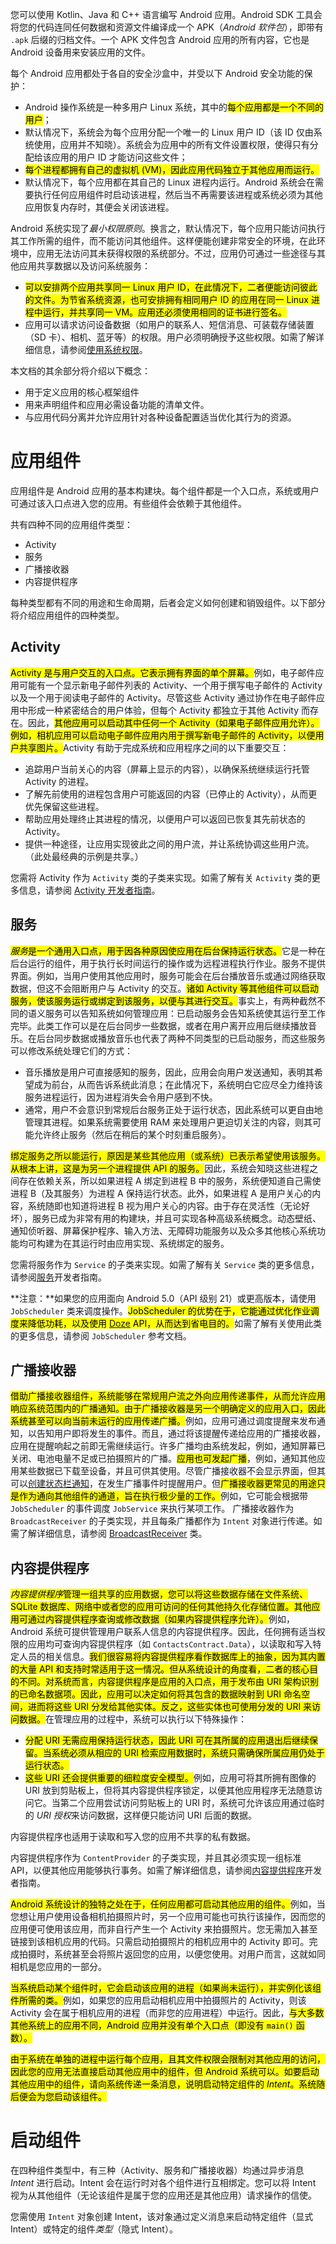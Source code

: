 您可以使用 Kotlin、Java 和 C++ 语言编写 Android 应用。Android SDK 工具会将您的代码连同任何数据和资源文件编译成一个 APK（_Android 软件包_），即带有 `.apk` 后缀的归档文件。一个 APK 文件包含 Android 应用的所有内容，它也是 Android 设备用来安装应用的文件。

每个 Android 应用都处于各自的安全沙盒中，并受以下 Android 安全功能的保护：

- Android 操作系统是一种多用户 Linux 系统，其中的<mark>每个应用都是一个不同的用户</mark>；
- 默认情况下，系统会为每个应用分配一个唯一的 Linux 用户 ID（该 ID 仅由系统使用，应用并不知晓）。系统会为应用中的所有文件设置权限，使得只有分配给该应用的用户 ID 才能访问这些文件；
- <mark>每个进程都拥有自己的虚拟机 (VM)，因此应用代码独立于其他应用而运行。</mark>
- 默认情况下，每个应用都在其自己的 Linux 进程内运行。Android 系统会在需要执行任何应用组件时启动该进程，然后当不再需要该进程或系统必须为其他应用恢复内存时，其便会关闭该进程。

Android 系统实现了*最小权限原则*。换言之，默认情况下，每个应用只能访问执行其工作所需的组件，而不能访问其他组件。这样便能创建非常安全的环境，在此环境中，应用无法访问其未获得权限的系统部分。不过，应用仍可通过一些途径与其他应用共享数据以及访问系统服务：

- <mark>可以安排两个应用共享同一 Linux 用户 ID，在此情况下，二者便能访问彼此的文件。为节省系统资源，也可安排拥有相同用户 ID 的应用在同一 Linux 进程中运行，并共享同一 VM。应用还必须使用相同的证书进行签名。</mark>
- 应用可以请求访问设备数据（如用户的联系人、短信消息、可装载存储装置（SD 卡）、相机、蓝牙等）的权限。用户必须明确授予这些权限。如需了解详细信息，请参阅[使用系统权限](https://developer.android.com/training/permissions)。

本文档的其余部分将介绍以下概念：

- 用于定义应用的核心框架组件
- 用来声明组件和应用必需设备功能的清单文件。
- 与应用代码分离并允许应用针对各种设备配置适当优化其行为的资源。

# 应用组件

应用组件是 Android 应用的基本构建块。每个组件都是一个入口点，系统或用户可通过该入口点进入您的应用。有些组件会依赖于其他组件。

共有四种不同的应用组件类型：

- Activity
- 服务
- 广播接收器
- 内容提供程序

每种类型都有不同的用途和生命周期，后者会定义如何创建和销毁组件。以下部分将介绍应用组件的四种类型。

## Activity

<mark>Activity 是与用户交互的入口点。它表示拥有界面的单个屏幕。</mark>例如，电子邮件应用可能有一个显示新电子邮件列表的 Activity、一个用于撰写电子邮件的 Activity 以及一个用于阅读电子邮件的 Activity。尽管这些 Activity 通过协作在电子邮件应用中形成一种紧密结合的用户体验，但每个 Activity 都独立于其他 Activity 而存在。因此，<mark>其他应用可以启动其中任何一个 Activity（如果电子邮件应用允许）。例如，相机应用可以启动电子邮件应用内用于撰写新电子邮件的 Activity，以便用户共享图片。</mark>Activity 有助于完成系统和应用程序之间的以下重要交互：

- 追踪用户当前关心的内容（屏幕上显示的内容），以确保系统继续运行托管 Activity 的进程。
- 了解先前使用的进程包含用户可能返回的内容（已停止的 Activity），从而更优先保留这些进程。
- 帮助应用处理终止其进程的情况，以便用户可以返回已恢复其先前状态的 Activity。
- 提供一种途径，让应用实现彼此之间的用户流，并让系统协调这些用户流。（此处最经典的示例是共享。）

您需将 Activity 作为 `Activity` 类的子类来实现。如需了解有关 `Activity` 类的更多信息，请参阅 [Activity 开发者指南](https://developer.android.com/guide/components/activities)。

## 服务

<mark>*服务*是一个通用入口点，用于因各种原因使应用在后台保持运行状态。</mark>它是一种在后台运行的组件，用于执行长时间运行的操作或为远程进程执行作业。服务不提供界面。例如，当用户使用其他应用时，服务可能会在后台播放音乐或通过网络获取数据，但这不会阻断用户与 Activity 的交互。<mark>诸如 Activity 等其他组件可以启动服务，使该服务运行或绑定到该服务，以便与其进行交互。</mark>事实上，有两种截然不同的语义服务可以告知系统如何管理应用：已启动服务会告知系统使其运行至工作完毕。此类工作可以是在后台同步一些数据，或者在用户离开应用后继续播放音乐。在后台同步数据或播放音乐也代表了两种不同类型的已启动服务，而这些服务可以修改系统处理它们的方式：

- 音乐播放是用户可直接感知的服务，因此，应用会向用户发送通知，表明其希望成为前台，从而告诉系统此消息；在此情况下，系统明白它应尽全力维持该服务进程运行，因为进程消失会令用户感到不快。
- 通常，用户不会意识到常规后台服务正处于运行状态，因此系统可以更自由地管理其进程。如果系统需要使用 RAM 来处理用户更迫切关注的内容，则其可能允许终止服务（然后在稍后的某个时刻重启服务）。

<mark>绑定服务之所以能运行，</mark><mark>原因是某些其他应用（或系统）已表示希望使用该服务。从根本上讲，这是为另一个进程提供 API 的服务。</mark>因此，系统会知晓这些进程之间存在依赖关系，所以如果进程 A 绑定到进程 B 中的服务，系统便知道自己需使进程 B（及其服务）为进程 A 保持运行状态。此外，如果进程 A 是用户关心的内容，系统随即也知道将进程 B 视为用户关心的内容。由于存在灵活性（无论好坏），服务已成为非常有用的构建块，并且可实现各种高级系统概念。动态壁纸、通知侦听器、屏幕保护程序、输入方法、无障碍功能服务以及众多其他核心系统功能均可构建为在其运行时由应用实现、系统绑定的服务。

您需将服务作为 `Service` 的子类来实现。如需了解有关 `Service` 类的更多信息，请参阅[服务](https://developer.android.com/guide/components/services)开发者指南。

**注意：**如果您的应用面向 Android 5.0（API 级别 21）或更高版本，请使用 `JobScheduler` 类来调度操作。<mark>JobScheduler 的优势在于，它能通过优化作业调度来降低功耗，以及使用 [Doze](https://developer.android.com/training/monitoring-device-state/doze-standby) API，从而达到省电目的。</mark>如需了解有关使用此类的更多信息，请参阅 `JobScheduler` 参考文档。

## 广播接收器

<mark>借助广播接收器组件，系统能够在常规用户流之外向应用传递事件，从而允许应用响应系统范围内的广播通知。</mark><mark>由于广播接收器是另一个明确定义的应用入口，因此系统甚至可以向当前未运行的应用传递广播。</mark>例如，应用可通过调度提醒来发布通知，以告知用户即将发生的事件。而且，通过将该提醒传递给应用的广播接收器，应用在提醒响起之前即无需继续运行。许多广播均由系统发起，例如，通知屏幕已关闭、电池电量不足或已拍摄照片的广播。<mark>应用也可发起广播</mark>，例如，通知其他应用某些数据已下载至设备，并且可供其使用。尽管广播接收器不会显示界面，但其可以[创建状态栏通知](https://developer.android.com/guide/topics/ui/notifiers/notifications)，在发生广播事件时提醒用户。但<mark>广播接收器更常见的用途只是作为通向其他组件的通道，旨在执行极少量的工作。</mark>例如，它可能会根据带 `JobScheduler` 的事件调度 `JobService` 来执行某项工作。
广播接收器作为 `BroadcastReceiver` 的子类实现，并且每条广播都作为 `Intent` 对象进行传递。如需了解详细信息，请参阅 [BroadcastReceiver](https://developer.android.com/reference/android/content/BroadcastReceiver) 类。

## 内容提供程序

<mark>*内容提供程序*管理一组共享的应用数据，您可以将这些数据存储在文件系统、SQLite 数据库、网络中或者您的应用可访问的任何其他持久化存储位置。其他应用可通过内容提供程序查询或修改数据（如果内容提供程序允许）。</mark>例如，Android 系统可提供管理用户联系人信息的内容提供程序。因此，任何拥有适当权限的应用均可查询内容提供程序（如 `ContactsContract.Data`），以读取和写入特定人员的相关信息。<mark>我们很容易将内容提供程序看作数据库上的抽象，因为其内置的大量 API 和支持时常适用于这一情况。但从系统设计的角度看，二者的核心目的不同。对系统而言，内容提供程序是应用的入口点，用于发布由 URI 架构识别的已命名数据项。因此，应用可以决定如何将其包含的数据映射到 URI 命名空间，进而将这些 URI 分发给其他实体。反之，这些实体也可使用分发的 URI 来访问数据。</mark>在管理应用的过程中，系统可以执行以下特殊操作：

- <mark>分配 URI 无需应用保持运行状态，因此 URI 可在其所属的应用退出后继续保留。当系统必须从相应的 URI 检索应用数据时，系统只需确保所属应用仍处于运行状态。</mark>
- <mark>这些 URI 还会提供重要的细粒度安全模型。</mark>例如，应用可将其所拥有图像的 URI 放到剪贴板上，但将其内容提供程序锁定，以便其他应用程序无法随意访问它。当第二个应用尝试访问剪贴板上的 URI 时，系统可允许该应用通过临时的 *URI 授权*来访问数据，这样便只能访问 URI 后面的数据。

内容提供程序也适用于读取和写入您的应用不共享的私有数据。

内容提供程序作为 `ContentProvider` 的子类实现，并且其必须实现一组标准 API，以便其他应用能够执行事务。如需了解详细信息，请参阅[内容提供程序](https://developer.android.com/guide/topics/providers/content-providers)开发者指南。

<mark>Android 系统设计的独特之处在于，任何应用都可启动其他应用的组件。</mark>例如，当您想让用户使用设备相机拍摄照片时，另一个应用可能也可执行该操作，因而您的应用便可使用该应用，而非自行产生一个 Activity 来拍摄照片。您无需加入甚至链接到该相机应用的代码。只需启动拍摄照片的相机应用中的 Activity 即可。完成拍摄时，系统甚至会将照片返回您的应用，以便您使用。对用户而言，这就如同相机是您应用的一部分。

<mark>当系统启动某个组件时，它会启动该应用的进程（如果尚未运行），并实例化该组件所需的类。</mark>例如，如果您的应用启动相机应用中拍摄照片的 Activity，则该 Activity 会在属于相机应用的进程（而非您的应用进程）中运行。因此，<mark>与大多数其他系统上的应用不同，Android 应用并没有单个入口点（即没有 `main()` 函数）。</mark>

<mark>由于系统在单独的进程中运行每个应用，且其文件权限会限制对其他应用的访问，因此您的应用无法直接启动其他应用中的组件，但 Android 系统可以。如要启动其他应用中的组件，请向系统传递一条消息，说明启动特定组件的 _Intent_。系统随后便会为您启动该组件。</mark>

# 启动组件

在四种组件类型中，有三种（Activity、服务和广播接收器）均通过异步消息 _Intent_ 进行启动。Intent 会在运行时对各个组件进行互相绑定。您可以将 Intent 视为从其他组件（无论该组件是属于您的应用还是其他应用）请求操作的信使。

您需使用 `Intent` 对象创建 Intent，该对象通过定义消息来启动特定组件（显式 Intent）或特定的组件*类型*（隐式 Intent）。
